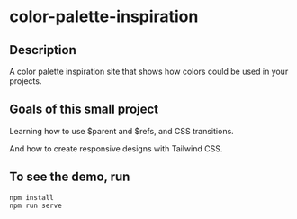 # color-palette-inspiration

## Description

A color palette inspiration site that shows how colors could be used in your projects.

## Goals of this small project

Learning how to use $parent and $refs, and CSS transitions.

And how to create responsive designs with Tailwind CSS.

## To see the demo, run
```
npm install
npm run serve
```